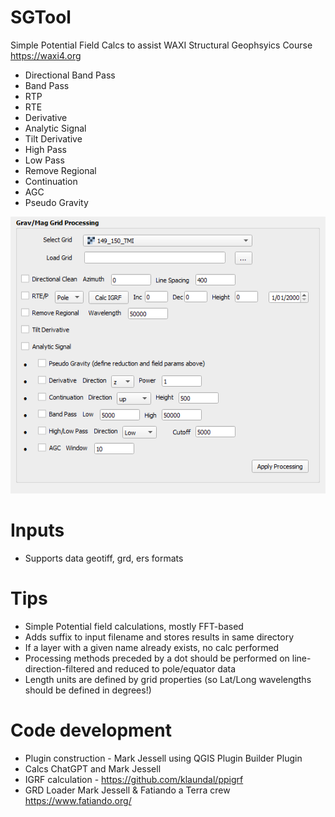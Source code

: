 # SGTool
 Simple Potential Field Calcs to assist WAXI Structural Geophsyics Course https://waxi4.org 
    
- Directional Band Pass
- Band Pass   
- RTP
- RTE
- Derivative
- Analytic Signal
- Tilt Derivative
- High Pass
- Low Pass
- Remove Regional
- Continuation
- AGC
- Pseudo Gravity
   
![SGTools image](dialog.png)    
   
# Inputs   
- Supports data geotiff, grd, ers formats

# Tips
- Simple Potential field calculations, mostly FFT-based
- Adds suffix to input filename and stores results in same directory
- If a layer with a given name already exists, no calc performed
- Processing methods preceded by a dot should be performed on line-direction-filtered and reduced to pole/equator data   
- Length units are defined by grid properties (so Lat/Long wavelengths should be defined in degrees!)

# Code development
- Plugin construction - Mark Jessell using QGIS Plugin Builder Plugin    
- Calcs ChatGPT and Mark Jessell
- IGRF calculation - https://github.com/klaundal/ppigrf  
- GRD Loader Mark Jessell & Fatiando a Terra crew https://www.fatiando.org/




